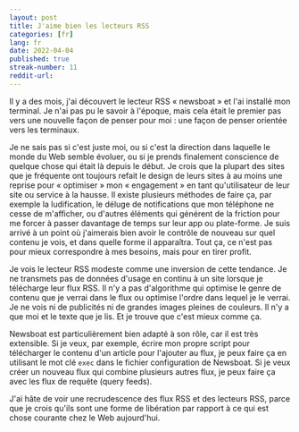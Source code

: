 ```yaml
---
layout: post
title: J'aime bien les lecteurs RSS 
categories: [fr]
lang: fr
date: 2022-04-04
published: true
streak-number: 11
reddit-url:
---
```

Il y a des mois, j'ai découvert le lecteur RSS « newsboat » et l'ai installé mon terminal. Je n'ai pas pu le savoir à l'époque, mais cela était le premier pas vers une nouvelle façon de penser pour moi : une façon de penser orientée vers les terminaux.

Je ne sais pas si c'est juste moi, ou si c'est la direction dans laquelle le monde du Web semble évoluer, ou si je prends finalement conscience de quelque chose qui était là depuis le début. Je crois que la plupart des sites que je fréquente ont toujours refait le design de leurs sites à au moins une reprise pour « optimiser » mon « engagement » en tant qu'utilisateur de leur site ou service à la hausse. Il existe plusieurs méthodes de faire ça, par exemple la ludification, le déluge de notifications que mon téléphone ne cesse de m'afficher, ou d'autres éléments qui générent de la friction pour me forcer à passer davantage de temps sur leur app ou plate-forme. Je suis arrivé à un point où j'aimerais bien avoir le contrôle de nouveau sur quel contenu je vois, et dans quelle forme il apparaîtra. Tout ça, ce n'est pas pour mieux correspondre à mes besoins, mais pour en tirer profit.

Je vois le lecteur RSS modeste comme une inversion de cette tendance. Je ne transmets pas de données d'usage en continu à un site lorsque je télécharge leur flux RSS. Il n'y a pas d'algorithme qui optimise le genre de contenu que je verrai dans le flux ou optimise l'ordre dans lequel je le verrai. Je ne vois ni de publicités ni de grandes images pleines de couleurs. Il n'y a que moi et le texte que je lis. Et je trouve que c'est mieux comme ça.

Newsboat est particulièrement bien adapté à son rôle, car il est très extensible. Si je veux, par exemple, écrire mon propre script pour télécharger le contenu d'un article pour l'ajouter au flux, je peux faire ça en utilisant le mot clé `exec` dans le fichier configuration de Newsboat. Si je veux créer un nouveau flux qui combine plusieurs autres flux, je peux faire ça avec les flux de requête (query feeds).

J'ai hâte de voir une recrudescence des flux RSS et des lecteurs RSS, parce que je crois qu'ils sont une forme de libération par rapport à ce qui est chose courante chez le Web aujourd'hui.
